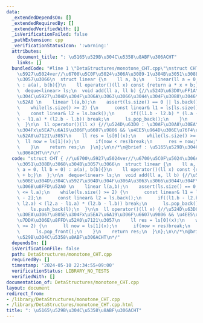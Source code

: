 ```yaml
---
data:
  _extendedDependsOn: []
  _extendedRequiredBy: []
  _extendedVerifiedWith: []
  _isVerificationFailed: false
  _pathExtension: cpp
  _verificationStatusIcon: ':warning:'
  attributes:
    document_title: ": \u5165\u529B\u304C\u5358\u8ABF\u306ACHT"
    links: []
  bundledCode: "#line 1 \"DetaStructures/monotone_CHT.cpp\"\nstruct CHT { //\u6700\
    \u5927\u5024ver//\u6700\u5C0F\u5024\u306A\u3089-1\u304B\u3051\u308B\u3068\u304B\
    \u3057\u3066\n  struct linear {\n    ll a, b;\n    linear(ll a = 0, ll b = 0)\
    \ : a(a), b(b){}\n    ll operator()(ll x) const {return a * x + b;}\n  };\n\n\
    \  deque<linear> ls;\n  void add(ll a, ll b) {//\u524D\u63D0\uFF1A\u50BE\u304D\
    \u304C\u5927\u304D\u304F\u306A\u3063\u3066\u3044\u304F\u3088\u3046\u306B\u8FFD\
    \u52A0 \n    linear l(a,b);\n    assert(ls.size() == 0 || ls.back().a <= l.a);\n\
    \    while(ls.size() >= 2) {\n      const linear& l1 = ls[ls.size() - 2];\n  \
    \    const linear& l2 = ls.back();\n      if((l1.b - l2.b) * (l.a - l2.a) < (l2.a\
    \ - l1.a) * (l2.b - l.b)) break;\n      ls.pop_back();\n    }\n    ls.push_back(l);\n\
    \  }\n\n  ll operator()(ll x) {//\u524D\u63D0 : \u30AF\u30A8\u30EA\u3067\u805E\
    \u304Fx\u5EA7\u6A19\u306F\u6607\u9806 && \u4EE5\u964D\u306E\u76F4\u7DDA\u306E\u8FFD\
    \u52A0\u7121\u3057\n    ll res = ls[0](x);\n    while(ls.size() >= 2) {\n    \
    \  ll now = ls[1](x);\n      if(now < res)break;\n      res = now;\n      ls.pop_front();\n\
    \    }\n    return res;\n  }\n};\n\n/*\n@brief : \u5165\u529B\u304C\u5358\u8ABF\
    \u306ACHT\n*/\n"
  code: "struct CHT { //\u6700\u5927\u5024ver//\u6700\u5C0F\u5024\u306A\u3089-1\u304B\
    \u3051\u308B\u3068\u304B\u3057\u3066\n  struct linear {\n    ll a, b;\n    linear(ll\
    \ a = 0, ll b = 0) : a(a), b(b){}\n    ll operator()(ll x) const {return a * x\
    \ + b;}\n  };\n\n  deque<linear> ls;\n  void add(ll a, ll b) {//\u524D\u63D0\uFF1A\
    \u50BE\u304D\u304C\u5927\u304D\u304F\u306A\u3063\u3066\u3044\u304F\u3088\u3046\
    \u306B\u8FFD\u52A0 \n    linear l(a,b);\n    assert(ls.size() == 0 || ls.back().a\
    \ <= l.a);\n    while(ls.size() >= 2) {\n      const linear& l1 = ls[ls.size()\
    \ - 2];\n      const linear& l2 = ls.back();\n      if((l1.b - l2.b) * (l.a -\
    \ l2.a) < (l2.a - l1.a) * (l2.b - l.b)) break;\n      ls.pop_back();\n    }\n\
    \    ls.push_back(l);\n  }\n\n  ll operator()(ll x) {//\u524D\u63D0 : \u30AF\u30A8\
    \u30EA\u3067\u805E\u304Fx\u5EA7\u6A19\u306F\u6607\u9806 && \u4EE5\u964D\u306E\u76F4\
    \u7DDA\u306E\u8FFD\u52A0\u7121\u3057\n    ll res = ls[0](x);\n    while(ls.size()\
    \ >= 2) {\n      ll now = ls[1](x);\n      if(now < res)break;\n      res = now;\n\
    \      ls.pop_front();\n    }\n    return res;\n  }\n};\n\n/*\n@brief : \u5165\
    \u529B\u304C\u5358\u8ABF\u306ACHT\n*/"
  dependsOn: []
  isVerificationFile: false
  path: DetaStructures/monotone_CHT.cpp
  requiredBy: []
  timestamp: '2024-05-10 22:34:55+09:00'
  verificationStatus: LIBRARY_NO_TESTS
  verifiedWith: []
documentation_of: DetaStructures/monotone_CHT.cpp
layout: document
redirect_from:
- /library/DetaStructures/monotone_CHT.cpp
- /library/DetaStructures/monotone_CHT.cpp.html
title: ": \u5165\u529B\u304C\u5358\u8ABF\u306ACHT"
---
```

